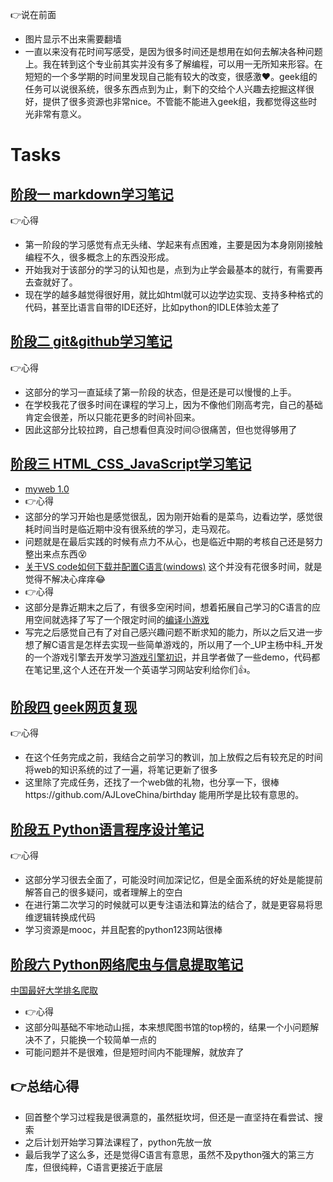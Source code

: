  :point_right:说在前面
 - 图片显示不出来需要翻墙
 - 一直以来没有花时间写感受，是因为很多时间还是想用在如何去解决各种问题上。我在转到这个专业前其实并没有多了解编程，可以用一无所知来形容。在短短的一个多学期的时间里发现自己能有较大的改变，很感激:heart:。geek组的任务可以说很系统，很多东西点到为止，剩下的交给个人兴趣去挖掘这样很好，提供了很多资源也非常nice。不管能不能进入geek组，我都觉得这些时光非常有意义。

# Tasks
## [阶段一 markdown学习笔记](https://github.com/Bsheepcoder/Tasks/blob/main/%E7%AC%94%E8%AE%B0/1.markdown%E7%AC%94%E8%AE%B0.md)
:point_right:心得
- 第一阶段的学习感觉有点无头绪、学起来有点困难，主要是因为本身刚刚接触编程不久，很多概念上的东西没形成。
- 开始我对于该部分的学习的认知也是，点到为止学会最基本的就行，有需要再去查就好了。
- 现在学的越多越觉得很好用，就比如html就可以边学边实现、支持多种格式的代码，甚至比语言自带的IDE还好，比如python的IDLE体验太差了

## [阶段二 git&github学习笔记](https://github.com/Bsheepcoder/Tasks/blob/main/%E7%AC%94%E8%AE%B0/2.git%26github%E7%AC%94%E8%AE%B0.md)
:point_right:心得
- 这部分的学习一直延续了第一阶段的状态，但是还是可以慢慢的上手。
- 在学校我花了很多时间在课程的学习上，因为不像他们刚高考完，自己的基础肯定会很差，所以只能花更多的时间补回来。
- 因此这部分比较拉跨，自己想看但真没时间:disappointed_relieved:很痛苦，但也觉得够用了
## [阶段三 HTML_CSS_JavaScript学习笔记](https://github.com/Bsheepcoder/Tasks/blob/main/%E7%AC%94%E8%AE%B0/3.HTML_CSS_JavaScript%E7%AC%94%E8%AE%B0.md) 
- [myweb 1.0](https://github.com/Bsheepcoder/Tasks/blob/master/%E4%BB%A3%E7%A0%81/html_css_javascript/%E6%88%91%E7%9A%84web%201.0.html)
- :point_right:心得
- 这部分的学习开始也是感觉很乱，因为刚开始看的是菜鸟，边看边学，感觉很耗时间当时是临近期中没有很系统的学习，走马观花。
- 问题就是在最后实践的时候有点力不从心，也是临近中期的考核自己还是努力整出来点东西:dizzy_face:
- [关于VS code如何下载并配置C语言(windows)](https://github.com/Bsheepcoder/Tasks/blob/main/%E5%85%B6%E4%BB%96/%E5%85%B3%E4%BA%8EVS%20code%E5%A6%82%E4%BD%95%E4%B8%8B%E8%BD%BD%E5%B9%B6%E9%85%8D%E7%BD%AEC%E8%AF%AD%E8%A8%80%EF%BC%88windows%EF%BC%89.md) 这个并没有花很多时间，就是觉得不解决心痒痒:joy:
- :point_right:心得
- 这部分是靠近期末之后了，有很多空闲时间，想着拓展自己学习的C语言的应用空间就选择了写了一个限定时间的[编译小游戏](https://github.com/Bsheepcoder/Tasks/blob/main/%E4%BB%A3%E7%A0%81/my_case/C/CountGame.c)
- 写完之后感觉自己有了对自己感兴趣问题不断求知的能力，所以之后又进一步想了解C语言是怎样去实现一些简单游戏的，所以用了一个_UP主杨中科_开发的一个游戏引擎去开发学习[游戏引擎初识](https://github.com/Bsheepcoder/Tasks/blob/main/%E5%85%B6%E4%BB%96/%E6%B8%B8%E6%88%8F%E5%BC%95%E6%93%8E%E5%88%9D%E8%AF%86---YZKgame.md)，并且学者做了一些demo，代码都在笔记里,这个人还在开发一个英语学习网站安利给你们:+1:。
## [阶段四 geek网页复现](https://bsheepcoder.github.io/)
:point_right:心得
- 在这个任务完成之前，我结合之前学习的教训，加上放假之后有较充足的时间将web的知识系统的过了一遍，将笔记更新了很多
- 这里除了完成任务，还找了一个web做的礼物，也分享一下，很棒https://github.com/AJLoveChina/birthday 能用所学是比较有意思的。
## [阶段五 Python语言程序设计笔记](https://github.com/Bsheepcoder/Tasks/blob/main/%E7%AC%94%E8%AE%B0/4.Python%E8%AF%AD%E8%A8%80%E7%A8%8B%E5%BA%8F%E8%AE%BE%E8%AE%A1%E7%AC%94%E8%AE%B0.md) 
:point_right:心得
- 这部分学习很去全面了，可能没时间加深记忆，但是全面系统的好处是能提前解答自己的很多疑问，或者理解上的空白
- 在进行第二次学习的时候就可以更专注语法和算法的结合了，就是更容易将思维逻辑转换成代码
- 学习资源是mooc，并且配套的python123网站很棒
## [阶段六 Python网络爬虫与信息提取笔记](https://github.com/Bsheepcoder/Tasks/blob/main/%E7%AC%94%E8%AE%B0/5.Python%E7%BD%91%E7%BB%9C%E7%88%AC%E8%99%AB%E4%B8%8E%E4%BF%A1%E6%81%AF%E6%8F%90%E5%8F%96%E7%AC%94%E8%AE%B0.md) 
[中国最好大学排名爬取](https://github.com/Bsheepcoder/Tasks/blob/main/%E4%BB%A3%E7%A0%81/python/spider.py)
- :point_right:心得
- 这部分叫基础不牢地动山摇，本来想爬图书馆的top榜的，结果一个小问题解决不了，只能换一个较简单一点的
- 可能问题并不是很难，但是短时间内不能理解，就放弃了

## :point_right:总结心得
- 回首整个学习过程我是很满意的，虽然挺坎坷，但还是一直坚持在看尝试、搜索
- 之后计划开始学习算法课程了，python先放一放
- 最后我学了这么多，还是觉得C语言有意思，虽然不及python强大的第三方库，但很纯粹，C语言更接近于底层
